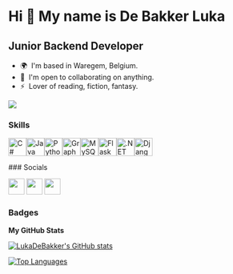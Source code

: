Hi 👋 My name is De Bakker Luka
===============================
Junior Backend Developer
------------------------
* 🌍  I'm based in Waregem, Belgium.
* 🤝  I'm open to collaborating on anything.
* ⚡  Lover of reading, fiction, fantasy.

<a href="https://www.twitter.com/D12Luka" target="_blank" rel="noreferrer"><img
src="https://img.shields.io/twitter/follow/D12Luka?logo=twitter&style=for-the-badge&color=a855f7&labelColor=000000"/></a>

### Skills

<p align="left"><a href="https://docs.microsoft.com/en-us/dotnet/csharp/" target="_blank" rel="noreferrer"><img src="https://raw.githubusercontent.com/danielcranney/readme-generator/main/public/icons/skills/csharp-colored.svg" width="36" height="36" alt="C#" /></a><a href="https://www.oracle.com/java/" target="_blank" rel="noreferrer"><img src="https://raw.githubusercontent.com/danielcranney/readme-generator/main/public/icons/skills/java-colored.svg" width="36" height="36" alt="Java" /></a><a href="https://www.python.org/" target="_blank" rel="noreferrer"><img src="https://raw.githubusercontent.com/danielcranney/readme-generator/main/public/icons/skills/python-colored.svg" width="36" height="36" alt="Python" /></a><a href="https://graphql.org/" target="_blank" rel="noreferrer"><img src="https://raw.githubusercontent.com/danielcranney/readme-generator/main/public/icons/skills/graphql-colored.svg" width="36" height="36" alt="GraphQL" /></a><a href="https://www.mysql.com/" target="_blank" rel="noreferrer"><img src="https://raw.githubusercontent.com/danielcranney/readme-generator/main/public/icons/skills/mysql-colored.svg" width="36" height="36" alt="MySQL" /></a><a href="https://flask.palletsprojects.com/en/2.0.x/" target="_blank" rel="noreferrer"><img src="https://raw.githubusercontent.com/danielcranney/readme-generator/main/public/icons/skills/flask-colored.svg" width="36" height="36" alt="Flask" /></a><a href="https://dotnet.microsoft.com/en-us/" target="_blank" rel="noreferrer"><img src="https://raw.githubusercontent.com/danielcranney/readme-generator/main/public/icons/skills/dot-net-colored.svg" width="36" height="36" alt=".NET" /></a><a href="https://www.djangoproject.com/" target="_blank" rel="noreferrer"><img src="https://raw.githubusercontent.com/danielcranney/readme-generator/main/public/icons/skills/django-colored.svg" width="36" height="36" alt="Django" /></a></p>
### Socials<p align="left"> <a href="https://www.github.com/LukaDeBakker" target="_blank" rel="noreferrer"><img src="https://raw.githubusercontent.com/danielcranney/readme-generator/main/public/icons/socials/github.svg" width="32" height="32" /></a> <a href="https://www.linkedin.com/in/luka-de-bakker-251b74117" target="_blank" rel="noreferrer"><img src="https://raw.githubusercontent.com/danielcranney/readme-generator/main/public/icons/socials/linkedin.svg" width="32" height="32" /></a> <a href="https://www.twitter.com/D12Luka" target="_blank" rel="noreferrer"><img src="https://raw.githubusercontent.com/danielcranney/readme-generator/main/public/icons/socials/twitter.svg" width="32" height="32" /></a></p>

### Badges

<b>My GitHub Stats</b>

<a href="http://www.github.com/LukaDeBakker"><img src="https://github-readme-stats.vercel.app/api?username=LukaDeBakker&show_icons=true&hide=&count_private=true&title_color=a855f7&text_color=84cc16&icon_color=a855f7&bg_color=000000&hide_border=true&show_icons=true" alt="LukaDeBakker's GitHub stats" /></a>

<a href="https://github.com/LukaDeBakker" align="left"><img src="https://github-readme-stats.vercel.app/api/top-langs/?username=LukaDeBakker&langs_count=10&title_color=a855f7&text_color=84cc16&icon_color=a855f7&bg_color=000000&hide_border=true&locale=en&custom_title=Top%20%Languages" alt="Top Languages" /></a>
